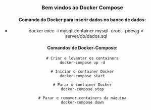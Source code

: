 <div align="center">
  <h3>Bem vindos ao Docker Compose</h3>
<div>

#### Comando do Docker para inserir dados no banco de dados:
- docker exec -i mysql-container mysql -uroot -pdevjg < server/db/dados.sql

#### Comandos de Docker-Compose:
```
# Criar e levantar os containers
docker-compose up -d

# Iniciar o container Docker
docker-compose start

# Parar o container Docker
docker-compose stop

# Parar e remover containers da máquina
docker-compose down
```
